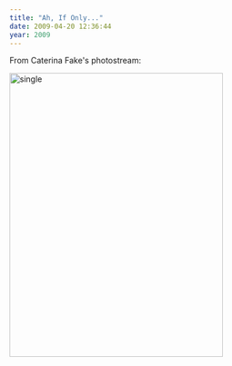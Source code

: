 ```yaml
---
title: "Ah, If Only..."
date: 2009-04-20 12:36:44
year: 2009
---
```

From Caterina Fake's photostream:

<a href="http://www.flickr.com/photos/caterina/3270176074/"><img title="single" src="{{'/files/2009/04/single.jpg' | relative_url}}" alt="single" width="375" height="500" /></a>
